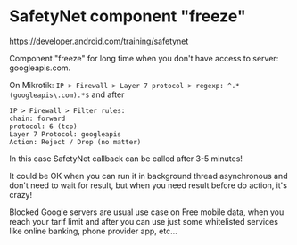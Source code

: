 # SafetyNet component "freeze"
https://developer.android.com/training/safetynet

Component "freeze" for long time when you don't have access to server: googleapis.com.

On Mikrotik:
`IP > Firewall > Layer 7 protocol > regexp: ^.*(googleapis\.com).*$` and after

```
IP > Firewall > Filter rules:
chain: forward
protocol: 6 (tcp)
Layer 7 Protocol: googleapis
Action: Reject / Drop (no matter)
```

In this case SafetyNet callback can be called after 3-5 minutes!

It could be OK when you can run it in background thread asynchronous and don't need to wait for result, but when you need result before do action, it's crazy!

Blocked Google servers are usual use case on Free mobile data, when you reach your tarif limit and after you can use just some whitelisted services like online banking, phone provider app, etc...
